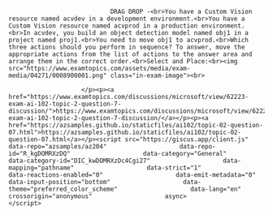 <p class="card-text">
							
								DRAG DROP -<br>You have a Custom Vision resource named acvdev in a development environment.<br>You have a Custom Vision resource named acvprod in a production environment.<br>In acvdev, you build an object detection model named obj1 in a project named proj1.<br>You need to move obj1 to acvprod.<br>Which three actions should you perform in sequence? To answer, move the appropriate actions from the list of actions to the answer area and arrange them in the correct order.<br>Select and Place:<br><img src="https://www.examtopics.com/assets/media/exam-media/04271/0008900001.png" class="in-exam-image"><br>
							
						</p><p><a href="https://www.examtopics.com/discussions/microsoft/view/62223-exam-ai-102-topic-2-question-7-discussion/">https://www.examtopics.com/discussions/microsoft/view/62223-exam-ai-102-topic-2-question-7-discussion/</a></p><p><a href="https://azsamples.github.io/staticfiles/ai102/topic-02-question-07.html">https://azsamples.github.io/staticfiles/ai102/topic-02-question-07.html</a></p><script src="https://giscus.app/client.js"                    data-repo="azsamples/az204"                    data-repo-id="R_kgDOMRXzDQ"                    data-category="General"                    data-category-id="DIC_kwDOMRXzDc4Cgi27"                    data-mapping="pathname"                    data-strict="1"                    data-reactions-enabled="0"                    data-emit-metadata="0"                    data-input-position="bottom"                    data-theme="preferred_color_scheme"                    data-lang="en"                    crossorigin="anonymous"                    async>                    </script>